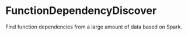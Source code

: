 # FunctionDependencyDiscover
Find function dependencies from a large amount of data based on Spark.
